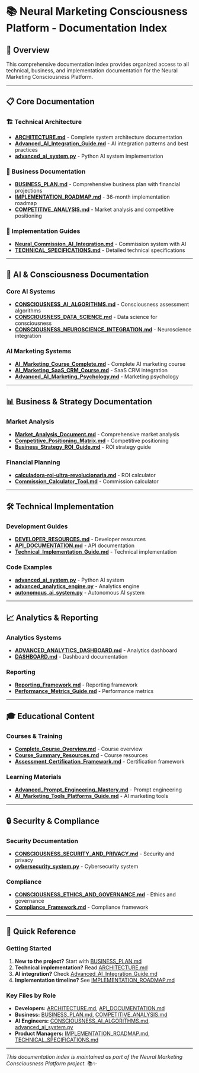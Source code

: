 # 📚 Neural Marketing Consciousness Platform - Documentation Index

## 🎯 Overview

This comprehensive documentation index provides organized access to all technical, business, and implementation documentation for the Neural Marketing Consciousness Platform.

---

## 📋 Core Documentation

### 🏗️ Technical Architecture
- **[ARCHITECTURE.md](./ARCHITECTURE.md)** - Complete system architecture documentation
- **[Advanced_AI_Integration_Guide.md](./Advanced_AI_Integration_Guide.md)** - AI integration patterns and best practices
- **[advanced_ai_system.py](./advanced_ai_system.py)** - Python AI system implementation

### 💼 Business Documentation
- **[BUSINESS_PLAN.md](./BUSINESS_PLAN.md)** - Comprehensive business plan with financial projections
- **[IMPLEMENTATION_ROADMAP.md](./IMPLEMENTATION_ROADMAP.md)** - 36-month implementation roadmap
- **[COMPETITIVE_ANALYSIS.md](./COMPETITIVE_ANALYSIS.md)** - Market analysis and competitive positioning

### 🚀 Implementation Guides
- **[Neural_Commission_AI_Integration.md](./Neural_Commission_AI_Integration.md)** - Commission system with AI
- **[TECHNICAL_SPECIFICATIONS.md](./TECHNICAL_SPECIFICATIONS.md)** - Detailed technical specifications

---

## 🧠 AI & Consciousness Documentation

### Core AI Systems
- **[CONSCIOUSNESS_AI_ALGORITHMS.md](./CONSCIOUSNESS_AI_ALGORITHMS.md)** - Consciousness assessment algorithms
- **[CONSCIOUSNESS_DATA_SCIENCE.md](./CONSCIOUSNESS_DATA_SCIENCE.md)** - Data science for consciousness
- **[CONSCIOUSNESS_NEUROSCIENCE_INTEGRATION.md](./CONSCIOUSNESS_NEUROSCIENCE_INTEGRATION.md)** - Neuroscience integration

### AI Marketing Systems
- **[AI_Marketing_Course_Complete.md](./AI_Marketing_Course_Complete.md)** - Complete AI marketing course
- **[AI_Marketing_SaaS_CRM_Course.md](./AI_Marketing_SaaS_CRM_Course.md)** - SaaS CRM integration
- **[Advanced_AI_Marketing_Psychology.md](./Advanced_AI_Marketing_Psychology.md)** - Marketing psychology

---

## 📊 Business & Strategy Documentation

### Market Analysis
- **[Market_Analysis_Document.md](./Market_Analysis_Document.md)** - Comprehensive market analysis
- **[Competitive_Positioning_Matrix.md](./Competitive_Positioning_Matrix.md)** - Competitive positioning
- **[Business_Strategy_ROI_Guide.md](./Business_Strategy_ROI_Guide.md)** - ROI strategy guide

### Financial Planning
- **[calculadora-roi-ultra-revolucionaria.md](./calculadora-roi-ultra-revolucionaria.md)** - ROI calculator
- **[Commission_Calculator_Tool.md](./Commission_Calculator_Tool.md)** - Commission calculator

---

## 🛠️ Technical Implementation

### Development Guides
- **[DEVELOPER_RESOURCES.md](./DEVELOPER_RESOURCES.md)** - Developer resources
- **[API_DOCUMENTATION.md](./API_DOCUMENTATION.md)** - API documentation
- **[Technical_Implementation_Guide.md](./Technical_Implementation_Guide.md)** - Technical implementation

### Code Examples
- **[advanced_ai_system.py](./advanced_ai_system.py)** - Python AI system
- **[advanced_analytics_engine.py](./advanced_analytics_engine.py)** - Analytics engine
- **[autonomous_ai_system.py](./autonomous_ai_system.py)** - Autonomous AI system

---

## 📈 Analytics & Reporting

### Analytics Systems
- **[ADVANCED_ANALYTICS_DASHBOARD.md](./ADVANCED_ANALYTICS_DASHBOARD.md)** - Analytics dashboard
- **[DASHBOARD.md](./DASHBOARD.md)** - Dashboard documentation

### Reporting
- **[Reporting_Framework.md](./Reporting_Framework.md)** - Reporting framework
- **[Performance_Metrics_Guide.md](./Performance_Metrics_Guide.md)** - Performance metrics

---

## 🎓 Educational Content

### Courses & Training
- **[Complete_Course_Overview.md](./Complete_Course_Overview.md)** - Course overview
- **[Course_Summary_Resources.md](./Course_Summary_Resources.md)** - Course resources
- **[Assessment_Certification_Framework.md](./Assessment_Certification_Framework.md)** - Certification framework

### Learning Materials
- **[Advanced_Prompt_Engineering_Mastery.md](./Advanced_Prompt_Engineering_Mastery.md)** - Prompt engineering
- **[AI_Marketing_Tools_Platforms_Guide.md](./AI_Marketing_Tools_Platforms_Guide.md)** - AI marketing tools

---

## 🔒 Security & Compliance

### Security Documentation
- **[CONSCIOUSNESS_SECURITY_AND_PRIVACY.md](./CONSCIOUSNESS_SECURITY_AND_PRIVACY.md)** - Security and privacy
- **[cybersecurity_system.py](./cybersecurity_system.py)** - Cybersecurity system

### Compliance
- **[CONSCIOUSNESS_ETHICS_AND_GOVERNANCE.md](./CONSCIOUSNESS_ETHICS_AND_GOVERNANCE.md)** - Ethics and governance
- **[Compliance_Framework.md](./Compliance_Framework.md)** - Compliance framework

---

## 📝 Quick Reference

### Getting Started
1. **New to the project?** Start with [BUSINESS_PLAN.md](./BUSINESS_PLAN.md)
2. **Technical implementation?** Read [ARCHITECTURE.md](./ARCHITECTURE.md)
3. **AI integration?** Check [Advanced_AI_Integration_Guide.md](./Advanced_AI_Integration_Guide.md)
4. **Implementation timeline?** See [IMPLEMENTATION_ROADMAP.md](./IMPLEMENTATION_ROADMAP.md)

### Key Files by Role
- **Developers:** [ARCHITECTURE.md](./ARCHITECTURE.md), [API_DOCUMENTATION.md](./API_DOCUMENTATION.md)
- **Business:** [BUSINESS_PLAN.md](./BUSINESS_PLAN.md), [COMPETITIVE_ANALYSIS.md](./COMPETITIVE_ANALYSIS.md)
- **AI Engineers:** [CONSCIOUSNESS_AI_ALGORITHMS.md](./CONSCIOUSNESS_AI_ALGORITHMS.md), [advanced_ai_system.py](./advanced_ai_system.py)
- **Product Managers:** [IMPLEMENTATION_ROADMAP.md](./IMPLEMENTATION_ROADMAP.md), [TECHNICAL_SPECIFICATIONS.md](./TECHNICAL_SPECIFICATIONS.md)

---

*This documentation index is maintained as part of the Neural Marketing Consciousness Platform project.* 📚✨

